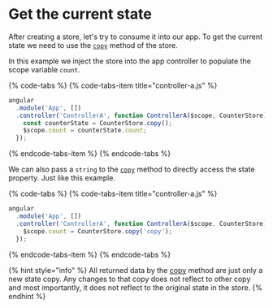 # Get the current state

After creating a store, let's try to consume it into our app. To get the current state we need to use the [`copy`](../api-reference/copy.md) method of the store.

In this example we inject the store into the app controller to populate the scope variable `count`.

{% code-tabs %}
{% code-tabs-item title="controller-a.js" %}
```javascript
angular
  .module('App', [])
  .controller('ControllerA', function ControllerA($scope, CounterStore) {
    const counterState = CounterStore.copy();
    $scope.count = counterState.count;
  });
```
{% endcode-tabs-item %}
{% endcode-tabs %}

We can also pass a `string` to the [`copy`](../api-reference/copy.md) method to directly access the state property. Just like this example. 

{% code-tabs %}
{% code-tabs-item title="controller-a.js" %}
```javascript
angular
  .module('App', [])
  .controller('ControllerA', function ControllerA($scope, CounterStore) {
    $scope.count = CounterStore.copy('copy');
  });
```
{% endcode-tabs-item %}
{% endcode-tabs %}

{% hint style="info" %}
All returned data by the [copy](../api-reference/copy.md) method are just only a new state copy. Any changes to that copy does not reflect to other copy and most importantly, it does not reflect to the original state in the store.
{% endhint %}

